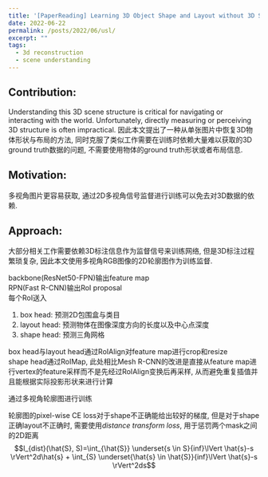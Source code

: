```yaml
---
title: '[PaperReading] Learning 3D Object Shape and Layout without 3D Supervision, CVPR 2022'
date: 2022-06-22
permalink: /posts/2022/06/usl/
excerpt: ""
tags:
  - 3d reconstruction
  - scene understanding
---
```


## Contribution:
Understanding this 3D scene structure is critical for navigating or interacting with the world. Unfortunately, directly measuring or perceiving 3D structure is often impractical. 因此本文提出了一种从单张图片中恢复3D物体形状与布局的方法, 同时克服了类似工作需要在训练时依赖大量难以获取的3D ground truth数据的问题, 不需要使用物体的ground truth形状或者布局信息. 

## Motivation:
  多视角图片更容易获取, 通过2D多视角信号监督进行训练可以免去对3D数据的依赖.

## Approach:  
大部分相关工作需要依赖3D标注信息作为监督信号来训练网络, 但是3D标注过程繁琐复杂, 因此本文使用多视角RGB图像的2D轮廓图作为训练监督. 

backbone(ResNet50-FPN)输出feature map  
RPN(Fast R-CNN)输出RoI proposal  
每个RoI送入
1. box head: 预测2D包围盒与类目
2. layout head: 预测物体在图像深度方向的长度以及中心点深度
3. shape head: 预测三角网格

box head与layout head通过RoIAlign对feature map进行crop和resize  
shape head通过RoIMap, 此处相比Mesh R-CNN的改进是直接从feature map进行vertex的feature采样而不是先经过RoIAlign变换后再采样, 从而避免重复插值并且能根据实际投影形状来进行计算

通过多视角轮廓图进行训练

轮廓图的pixel-wise CE loss对于shape不正确能给出较好的梯度, 但是对于shape正确layout不正确时, 需要使用*distance transform loss*, 用于惩罚两个mask之间的2D距离  
$$l_{dist}(\hat{S}, S)=\int_{\hat{S}} \underset{s \in S}{inf}\lVert \hat{s}-s \rVert^2d\hat{s} + \int_{S} \underset{\hat{s} \in \hat{S}}{inf}\lVert \hat{s}-s \rVert^2ds$$